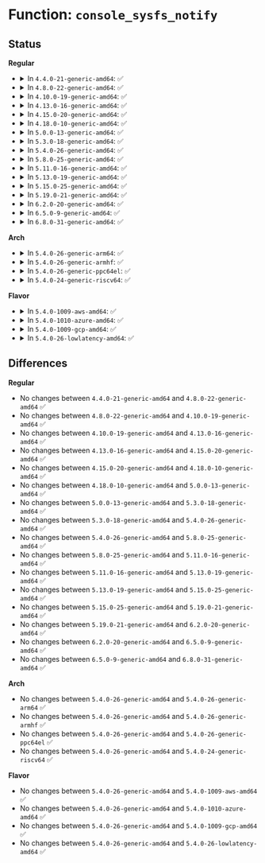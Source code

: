 # Function: <code>console_sysfs_notify</code>

## Status
<b>Regular</b>
<ul>
<li>
<details>
<summary>In <code>4.4.0-21-generic-amd64</code>: ✅</summary>

```c
void console_sysfs_notify()
```

```json
{
  "name": "console_sysfs_notify",
  "collision_type": "Unique Global",
  "inline_type": "No",
  "funcs": [
    {
      "addr": 18446744071583974144,
      "name": "console_sysfs_notify",
      "external": true,
      "loc": "drivers/tty/tty_io.c:3666",
      "file": "drivers/tty/tty_io.c",
      "inline": "seen, unknown",
      "caller_inline": [],
      "caller_func": [
        "kernel/printk/printk.c:unregister_console",
        "kernel/printk/printk.c:register_console"
      ]
    }
  ],
  "symbols": [
    {
      "addr": 18446744071583974144,
      "name": "console_sysfs_notify",
      "section": ".text",
      "bind": "STB_GLOBAL",
      "size": 42
    }
  ]
}
```
</details>
</li>
<li>
<details>
<summary>In <code>4.8.0-22-generic-amd64</code>: ✅</summary>

```c
void console_sysfs_notify()
```

```json
{
  "name": "console_sysfs_notify",
  "collision_type": "Unique Global",
  "inline_type": "No",
  "funcs": [
    {
      "addr": 18446744071584306720,
      "name": "console_sysfs_notify",
      "external": true,
      "loc": "drivers/tty/tty_io.c:3662",
      "file": "drivers/tty/tty_io.c",
      "inline": "seen, unknown",
      "caller_inline": [],
      "caller_func": [
        "kernel/printk/printk.c:unregister_console",
        "kernel/printk/printk.c:register_console"
      ]
    }
  ],
  "symbols": [
    {
      "addr": 18446744071584306720,
      "name": "console_sysfs_notify",
      "section": ".text",
      "bind": "STB_GLOBAL",
      "size": 42
    }
  ]
}
```
</details>
</li>
<li>
<details>
<summary>In <code>4.10.0-19-generic-amd64</code>: ✅</summary>

```c
void console_sysfs_notify()
```

```json
{
  "name": "console_sysfs_notify",
  "collision_type": "Unique Global",
  "inline_type": "No",
  "funcs": [
    {
      "addr": 18446744071584488768,
      "name": "console_sysfs_notify",
      "external": true,
      "loc": "drivers/tty/tty_io.c:3662",
      "file": "drivers/tty/tty_io.c",
      "inline": "seen, unknown",
      "caller_inline": [],
      "caller_func": [
        "kernel/printk/printk.c:unregister_console",
        "kernel/printk/printk.c:register_console"
      ]
    }
  ],
  "symbols": [
    {
      "addr": 18446744071584488768,
      "name": "console_sysfs_notify",
      "section": ".text",
      "bind": "STB_GLOBAL",
      "size": 42
    }
  ]
}
```
</details>
</li>
<li>
<details>
<summary>In <code>4.13.0-16-generic-amd64</code>: ✅</summary>

```c
void console_sysfs_notify()
```

```json
{
  "name": "console_sysfs_notify",
  "collision_type": "Unique Global",
  "inline_type": "No",
  "funcs": [
    {
      "addr": 18446744071584569184,
      "name": "console_sysfs_notify",
      "external": true,
      "loc": "drivers/tty/tty_io.c:3191",
      "file": "drivers/tty/tty_io.c",
      "inline": "seen, unknown",
      "caller_inline": [],
      "caller_func": [
        "kernel/printk/printk.c:unregister_console",
        "kernel/printk/printk.c:register_console"
      ]
    }
  ],
  "symbols": [
    {
      "addr": 18446744071584569184,
      "name": "console_sysfs_notify",
      "section": ".text",
      "bind": "STB_GLOBAL",
      "size": 43
    }
  ]
}
```
</details>
</li>
<li>
<details>
<summary>In <code>4.15.0-20-generic-amd64</code>: ✅</summary>

```c
void console_sysfs_notify()
```

```json
{
  "name": "console_sysfs_notify",
  "collision_type": "Unique Global",
  "inline_type": "No",
  "funcs": [
    {
      "addr": 18446744071584981152,
      "name": "console_sysfs_notify",
      "external": true,
      "loc": "drivers/tty/tty_io.c:3298",
      "file": "drivers/tty/tty_io.c",
      "inline": "seen, unknown",
      "caller_inline": [],
      "caller_func": [
        "kernel/printk/printk.c:unregister_console",
        "kernel/printk/printk.c:register_console"
      ]
    }
  ],
  "symbols": [
    {
      "addr": 18446744071584981152,
      "name": "console_sysfs_notify",
      "section": ".text",
      "bind": "STB_GLOBAL",
      "size": 43
    }
  ]
}
```
</details>
</li>
<li>
<details>
<summary>In <code>4.18.0-10-generic-amd64</code>: ✅</summary>

```c
void console_sysfs_notify()
```

```json
{
  "name": "console_sysfs_notify",
  "collision_type": "Unique Global",
  "inline_type": "No",
  "funcs": [
    {
      "addr": 18446744071585214528,
      "name": "console_sysfs_notify",
      "external": true,
      "loc": "drivers/tty/tty_io.c:3319",
      "file": "drivers/tty/tty_io.c",
      "inline": "seen, unknown",
      "caller_inline": [],
      "caller_func": [
        "kernel/printk/printk.c:unregister_console",
        "kernel/printk/printk.c:register_console"
      ]
    }
  ],
  "symbols": [
    {
      "addr": 18446744071585214528,
      "name": "console_sysfs_notify",
      "section": ".text",
      "bind": "STB_GLOBAL",
      "size": 42
    }
  ]
}
```
</details>
</li>
<li>
<details>
<summary>In <code>5.0.0-13-generic-amd64</code>: ✅</summary>

```c
void console_sysfs_notify()
```

```json
{
  "name": "console_sysfs_notify",
  "collision_type": "Unique Global",
  "inline_type": "No",
  "funcs": [
    {
      "addr": 18446744071585333472,
      "name": "console_sysfs_notify",
      "external": true,
      "loc": "drivers/tty/tty_io.c:3474",
      "file": "drivers/tty/tty_io.c",
      "inline": "seen, unknown",
      "caller_inline": [],
      "caller_func": [
        "kernel/printk/printk.c:unregister_console",
        "kernel/printk/printk.c:register_console"
      ]
    }
  ],
  "symbols": [
    {
      "addr": 18446744071585333472,
      "name": "console_sysfs_notify",
      "section": ".text",
      "bind": "STB_GLOBAL",
      "size": 42
    }
  ]
}
```
</details>
</li>
<li>
<details>
<summary>In <code>5.3.0-18-generic-amd64</code>: ✅</summary>

```c
void console_sysfs_notify()
```

```json
{
  "name": "console_sysfs_notify",
  "collision_type": "Unique Global",
  "inline_type": "No",
  "funcs": [
    {
      "addr": 18446744071585546256,
      "name": "console_sysfs_notify",
      "external": true,
      "loc": "drivers/tty/tty_io.c:3478",
      "file": "drivers/tty/tty_io.c",
      "inline": "seen, unknown",
      "caller_inline": [],
      "caller_func": [
        "kernel/printk/printk.c:unregister_console",
        "kernel/printk/printk.c:register_console"
      ]
    }
  ],
  "symbols": [
    {
      "addr": 18446744071585546256,
      "name": "console_sysfs_notify",
      "section": ".text",
      "bind": "STB_GLOBAL",
      "size": 38
    }
  ]
}
```
</details>
</li>
<li>
<details>
<summary>In <code>5.4.0-26-generic-amd64</code>: ✅</summary>

```c
void console_sysfs_notify()
```

```json
{
  "name": "console_sysfs_notify",
  "collision_type": "Unique Global",
  "inline_type": "No",
  "funcs": [
    {
      "addr": 18446744071585687168,
      "name": "console_sysfs_notify",
      "external": true,
      "loc": "drivers/tty/tty_io.c:3474",
      "file": "drivers/tty/tty_io.c",
      "inline": "seen, unknown",
      "caller_inline": [],
      "caller_func": [
        "kernel/printk/printk.c:unregister_console",
        "kernel/printk/printk.c:register_console"
      ]
    }
  ],
  "symbols": [
    {
      "addr": 18446744071585687168,
      "name": "console_sysfs_notify",
      "section": ".text",
      "bind": "STB_GLOBAL",
      "size": 38
    }
  ]
}
```
</details>
</li>
<li>
<details>
<summary>In <code>5.8.0-25-generic-amd64</code>: ✅</summary>

```c
void console_sysfs_notify()
```

```json
{
  "name": "console_sysfs_notify",
  "collision_type": "Unique Global",
  "inline_type": "No",
  "funcs": [
    {
      "addr": 18446744071586415632,
      "name": "console_sysfs_notify",
      "external": true,
      "loc": "drivers/tty/tty_io.c:3477",
      "file": "drivers/tty/tty_io.c",
      "inline": "seen, unknown",
      "caller_inline": [],
      "caller_func": [
        "kernel/printk/printk.c:unregister_console"
      ]
    }
  ],
  "symbols": [
    {
      "addr": 18446744071586415632,
      "name": "console_sysfs_notify",
      "section": ".text",
      "bind": "STB_GLOBAL",
      "size": 38
    }
  ]
}
```
</details>
</li>
<li>
<details>
<summary>In <code>5.11.0-16-generic-amd64</code>: ✅</summary>

```c
void console_sysfs_notify()
```

```json
{
  "name": "console_sysfs_notify",
  "collision_type": "Unique Global",
  "inline_type": "No",
  "funcs": [
    {
      "addr": 18446744071586531328,
      "name": "console_sysfs_notify",
      "external": true,
      "loc": "drivers/tty/tty_io.c:3570",
      "file": "drivers/tty/tty_io.c",
      "inline": "seen, unknown",
      "caller_inline": [],
      "caller_func": [
        "kernel/printk/printk.c:unregister_console"
      ]
    }
  ],
  "symbols": [
    {
      "addr": 18446744071586531328,
      "name": "console_sysfs_notify",
      "section": ".text",
      "bind": "STB_GLOBAL",
      "size": 38
    }
  ]
}
```
</details>
</li>
<li>
<details>
<summary>In <code>5.13.0-19-generic-amd64</code>: ✅</summary>

```c
void console_sysfs_notify()
```

```json
{
  "name": "console_sysfs_notify",
  "collision_type": "Unique Global",
  "inline_type": "No",
  "funcs": [
    {
      "addr": 18446744071586416464,
      "name": "console_sysfs_notify",
      "external": true,
      "loc": "drivers/tty/tty_io.c:3612",
      "file": "drivers/tty/tty_io.c",
      "inline": "seen, unknown",
      "caller_inline": [],
      "caller_func": [
        "kernel/printk/printk.c:unregister_console"
      ]
    }
  ],
  "symbols": [
    {
      "addr": 18446744071586416464,
      "name": "console_sysfs_notify",
      "section": ".text",
      "bind": "STB_GLOBAL",
      "size": 38
    }
  ]
}
```
</details>
</li>
<li>
<details>
<summary>In <code>5.15.0-25-generic-amd64</code>: ✅</summary>

```c
void console_sysfs_notify()
```

```json
{
  "name": "console_sysfs_notify",
  "collision_type": "Unique Global",
  "inline_type": "No",
  "funcs": [
    {
      "addr": 18446744071586943472,
      "name": "console_sysfs_notify",
      "external": true,
      "loc": "drivers/tty/tty_io.c:3599",
      "file": "drivers/tty/tty_io.c",
      "inline": "seen, unknown",
      "caller_inline": [],
      "caller_func": [
        "kernel/printk/printk.c:unregister_console"
      ]
    }
  ],
  "symbols": [
    {
      "addr": 18446744071586943472,
      "name": "console_sysfs_notify",
      "section": ".text",
      "bind": "STB_GLOBAL",
      "size": 38
    }
  ]
}
```
</details>
</li>
<li>
<details>
<summary>In <code>5.19.0-21-generic-amd64</code>: ✅</summary>

```c
void console_sysfs_notify()
```

```json
{
  "name": "console_sysfs_notify",
  "collision_type": "Unique Global",
  "inline_type": "No",
  "funcs": [
    {
      "addr": 18446744071588237776,
      "name": "console_sysfs_notify",
      "external": true,
      "loc": "drivers/tty/tty_io.c:3578",
      "file": "drivers/tty/tty_io.c",
      "inline": "seen, unknown",
      "caller_inline": [],
      "caller_func": [
        "kernel/printk/printk.c:unregister_console"
      ]
    }
  ],
  "symbols": [
    {
      "addr": 18446744071588237776,
      "name": "console_sysfs_notify",
      "section": ".text",
      "bind": "STB_GLOBAL",
      "size": 58
    }
  ]
}
```
</details>
</li>
<li>
<details>
<summary>In <code>6.2.0-20-generic-amd64</code>: ✅</summary>

```c
void console_sysfs_notify()
```

```json
{
  "name": "console_sysfs_notify",
  "collision_type": "Unique Global",
  "inline_type": "No",
  "funcs": [
    {
      "addr": 18446744071589649120,
      "name": "console_sysfs_notify",
      "external": true,
      "loc": "drivers/tty/tty_io.c:3591",
      "file": "drivers/tty/tty_io.c",
      "inline": "seen, unknown",
      "caller_inline": [],
      "caller_func": [
        "kernel/printk/printk.c:unregister_console_locked",
        "kernel/printk/printk.c:register_console"
      ]
    }
  ],
  "symbols": [
    {
      "addr": 18446744071589649120,
      "name": "console_sysfs_notify",
      "section": ".text",
      "bind": "STB_GLOBAL",
      "size": 58
    }
  ]
}
```
</details>
</li>
<li>
<details>
<summary>In <code>6.5.0-9-generic-amd64</code>: ✅</summary>

```c
void console_sysfs_notify()
```

```json
{
  "name": "console_sysfs_notify",
  "collision_type": "Unique Global",
  "inline_type": "No",
  "funcs": [
    {
      "addr": 18446744071589952944,
      "name": "console_sysfs_notify",
      "external": true,
      "loc": "drivers/tty/tty_io.c:3598",
      "file": "drivers/tty/tty_io.c",
      "inline": "seen, unknown",
      "caller_inline": [],
      "caller_func": [
        "kernel/printk/printk.c:unregister_console_locked",
        "kernel/printk/printk.c:register_console"
      ]
    }
  ],
  "symbols": [
    {
      "addr": 18446744071589952944,
      "name": "console_sysfs_notify",
      "section": ".text",
      "bind": "STB_GLOBAL",
      "size": 58
    }
  ]
}
```
</details>
</li>
<li>
<details>
<summary>In <code>6.8.0-31-generic-amd64</code>: ✅</summary>

```c
void console_sysfs_notify()
```

```json
{
  "name": "console_sysfs_notify",
  "collision_type": "Unique Global",
  "inline_type": "No",
  "funcs": [
    {
      "addr": 18446744071590291440,
      "name": "console_sysfs_notify",
      "external": true,
      "loc": "drivers/tty/tty_io.c:3615",
      "file": "drivers/tty/tty_io.c",
      "inline": "seen, unknown",
      "caller_inline": [],
      "caller_func": [
        "kernel/printk/printk.c:unregister_console_locked",
        "kernel/printk/printk.c:register_console"
      ]
    }
  ],
  "symbols": [
    {
      "addr": 18446744071590291440,
      "name": "console_sysfs_notify",
      "section": ".text",
      "bind": "STB_GLOBAL",
      "size": 58
    }
  ]
}
```
</details>
</li>
</ul>
<b>Arch</b>
<ul>
<li>
<details>
<summary>In <code>5.4.0-26-generic-arm64</code>: ✅</summary>

```c
void console_sysfs_notify()
```

```json
{
  "name": "console_sysfs_notify",
  "collision_type": "Unique Global",
  "inline_type": "No",
  "funcs": [
    {
      "addr": 18446603336498364440,
      "name": "console_sysfs_notify",
      "external": true,
      "loc": "drivers/tty/tty_io.c:3474",
      "file": "drivers/tty/tty_io.c",
      "inline": "seen, unknown",
      "caller_inline": [],
      "caller_func": [
        "kernel/printk/printk.c:unregister_console",
        "kernel/printk/printk.c:register_console"
      ]
    }
  ],
  "symbols": [
    {
      "addr": 18446603336498364440,
      "name": "console_sysfs_notify",
      "section": ".text",
      "bind": "STB_GLOBAL",
      "size": 52
    }
  ]
}
```
</details>
</li>
<li>
<details>
<summary>In <code>5.4.0-26-generic-armhf</code>: ✅</summary>

```c
void console_sysfs_notify()
```

```json
{
  "name": "console_sysfs_notify",
  "collision_type": "Unique Global",
  "inline_type": "No",
  "funcs": [
    {
      "addr": 3231050108,
      "name": "console_sysfs_notify",
      "external": true,
      "loc": "drivers/tty/tty_io.c:3474",
      "file": "drivers/tty/tty_io.c",
      "inline": "seen, unknown",
      "caller_inline": [],
      "caller_func": [
        "kernel/printk/printk.c:unregister_console",
        "kernel/printk/printk.c:register_console"
      ]
    }
  ],
  "symbols": [
    {
      "addr": 3231050108,
      "name": "console_sysfs_notify",
      "section": ".text",
      "bind": "STB_GLOBAL",
      "size": 60
    }
  ]
}
```
</details>
</li>
<li>
<details>
<summary>In <code>5.4.0-26-generic-ppc64el</code>: ✅</summary>

```c
void console_sysfs_notify()
```

```json
{
  "name": "console_sysfs_notify",
  "collision_type": "Unique Global",
  "inline_type": "No",
  "funcs": [
    {
      "addr": 13835058055291549296,
      "name": "console_sysfs_notify",
      "external": true,
      "loc": "drivers/tty/tty_io.c:3474",
      "file": "drivers/tty/tty_io.c",
      "inline": "seen, unknown",
      "caller_inline": [],
      "caller_func": [
        "kernel/printk/printk.c:unregister_console",
        "kernel/printk/printk.c:register_console"
      ]
    }
  ],
  "symbols": [
    {
      "addr": 13835058055291549296,
      "name": "console_sysfs_notify",
      "section": ".text",
      "bind": "STB_GLOBAL",
      "size": 80
    }
  ]
}
```
</details>
</li>
<li>
<details>
<summary>In <code>5.4.0-24-generic-riscv64</code>: ✅</summary>

```c
void console_sysfs_notify()
```

```json
{
  "name": "console_sysfs_notify",
  "collision_type": "Unique Global",
  "inline_type": "No",
  "funcs": [
    {
      "addr": 18446743936276039698,
      "name": "console_sysfs_notify",
      "external": true,
      "loc": "drivers/tty/tty_io.c:3474",
      "file": "drivers/tty/tty_io.c",
      "inline": "seen, unknown",
      "caller_inline": [],
      "caller_func": [
        "kernel/printk/printk.c:unregister_console",
        "kernel/printk/printk.c:register_console"
      ]
    }
  ],
  "symbols": [
    {
      "addr": 18446743936276039698,
      "name": "console_sysfs_notify",
      "section": ".text",
      "bind": "STB_GLOBAL",
      "size": 54
    }
  ]
}
```
</details>
</li>
</ul>
<b>Flavor</b>
<ul>
<li>
<details>
<summary>In <code>5.4.0-1009-aws-amd64</code>: ✅</summary>

```c
void console_sysfs_notify()
```

```json
{
  "name": "console_sysfs_notify",
  "collision_type": "Unique Global",
  "inline_type": "No",
  "funcs": [
    {
      "addr": 18446744071585448192,
      "name": "console_sysfs_notify",
      "external": true,
      "loc": "drivers/tty/tty_io.c:3474",
      "file": "drivers/tty/tty_io.c",
      "inline": "seen, unknown",
      "caller_inline": [],
      "caller_func": [
        "kernel/printk/printk.c:unregister_console",
        "kernel/printk/printk.c:register_console"
      ]
    }
  ],
  "symbols": [
    {
      "addr": 18446744071585448192,
      "name": "console_sysfs_notify",
      "section": ".text",
      "bind": "STB_GLOBAL",
      "size": 38
    }
  ]
}
```
</details>
</li>
<li>
<details>
<summary>In <code>5.4.0-1010-azure-amd64</code>: ✅</summary>

```c
void console_sysfs_notify()
```

```json
{
  "name": "console_sysfs_notify",
  "collision_type": "Unique Global",
  "inline_type": "No",
  "funcs": [
    {
      "addr": 18446744071585318224,
      "name": "console_sysfs_notify",
      "external": true,
      "loc": "drivers/tty/tty_io.c:3474",
      "file": "drivers/tty/tty_io.c",
      "inline": "seen, unknown",
      "caller_inline": [],
      "caller_func": [
        "kernel/printk/printk.c:unregister_console",
        "kernel/printk/printk.c:register_console"
      ]
    }
  ],
  "symbols": [
    {
      "addr": 18446744071585318224,
      "name": "console_sysfs_notify",
      "section": ".text",
      "bind": "STB_GLOBAL",
      "size": 38
    }
  ]
}
```
</details>
</li>
<li>
<details>
<summary>In <code>5.4.0-1009-gcp-amd64</code>: ✅</summary>

```c
void console_sysfs_notify()
```

```json
{
  "name": "console_sysfs_notify",
  "collision_type": "Unique Global",
  "inline_type": "No",
  "funcs": [
    {
      "addr": 18446744071585637568,
      "name": "console_sysfs_notify",
      "external": true,
      "loc": "drivers/tty/tty_io.c:3474",
      "file": "drivers/tty/tty_io.c",
      "inline": "seen, unknown",
      "caller_inline": [],
      "caller_func": [
        "kernel/printk/printk.c:unregister_console",
        "kernel/printk/printk.c:register_console"
      ]
    }
  ],
  "symbols": [
    {
      "addr": 18446744071585637568,
      "name": "console_sysfs_notify",
      "section": ".text",
      "bind": "STB_GLOBAL",
      "size": 38
    }
  ]
}
```
</details>
</li>
<li>
<details>
<summary>In <code>5.4.0-26-lowlatency-amd64</code>: ✅</summary>

```c
void console_sysfs_notify()
```

```json
{
  "name": "console_sysfs_notify",
  "collision_type": "Unique Global",
  "inline_type": "No",
  "funcs": [
    {
      "addr": 18446744071585745696,
      "name": "console_sysfs_notify",
      "external": true,
      "loc": "drivers/tty/tty_io.c:3474",
      "file": "drivers/tty/tty_io.c",
      "inline": "seen, unknown",
      "caller_inline": [],
      "caller_func": [
        "kernel/printk/printk.c:unregister_console",
        "kernel/printk/printk.c:register_console"
      ]
    }
  ],
  "symbols": [
    {
      "addr": 18446744071585745696,
      "name": "console_sysfs_notify",
      "section": ".text",
      "bind": "STB_GLOBAL",
      "size": 38
    }
  ]
}
```
</details>
</li>
</ul>

## Differences
<b>Regular</b>
<ul>
<li>
No changes between <code>4.4.0-21-generic-amd64</code> and <code>4.8.0-22-generic-amd64</code> ✅
</li>
<li>
No changes between <code>4.8.0-22-generic-amd64</code> and <code>4.10.0-19-generic-amd64</code> ✅
</li>
<li>
No changes between <code>4.10.0-19-generic-amd64</code> and <code>4.13.0-16-generic-amd64</code> ✅
</li>
<li>
No changes between <code>4.13.0-16-generic-amd64</code> and <code>4.15.0-20-generic-amd64</code> ✅
</li>
<li>
No changes between <code>4.15.0-20-generic-amd64</code> and <code>4.18.0-10-generic-amd64</code> ✅
</li>
<li>
No changes between <code>4.18.0-10-generic-amd64</code> and <code>5.0.0-13-generic-amd64</code> ✅
</li>
<li>
No changes between <code>5.0.0-13-generic-amd64</code> and <code>5.3.0-18-generic-amd64</code> ✅
</li>
<li>
No changes between <code>5.3.0-18-generic-amd64</code> and <code>5.4.0-26-generic-amd64</code> ✅
</li>
<li>
No changes between <code>5.4.0-26-generic-amd64</code> and <code>5.8.0-25-generic-amd64</code> ✅
</li>
<li>
No changes between <code>5.8.0-25-generic-amd64</code> and <code>5.11.0-16-generic-amd64</code> ✅
</li>
<li>
No changes between <code>5.11.0-16-generic-amd64</code> and <code>5.13.0-19-generic-amd64</code> ✅
</li>
<li>
No changes between <code>5.13.0-19-generic-amd64</code> and <code>5.15.0-25-generic-amd64</code> ✅
</li>
<li>
No changes between <code>5.15.0-25-generic-amd64</code> and <code>5.19.0-21-generic-amd64</code> ✅
</li>
<li>
No changes between <code>5.19.0-21-generic-amd64</code> and <code>6.2.0-20-generic-amd64</code> ✅
</li>
<li>
No changes between <code>6.2.0-20-generic-amd64</code> and <code>6.5.0-9-generic-amd64</code> ✅
</li>
<li>
No changes between <code>6.5.0-9-generic-amd64</code> and <code>6.8.0-31-generic-amd64</code> ✅
</li>
</ul>
<b>Arch</b>
<ul>
<li>
No changes between <code>5.4.0-26-generic-amd64</code> and <code>5.4.0-26-generic-arm64</code> ✅
</li>
<li>
No changes between <code>5.4.0-26-generic-amd64</code> and <code>5.4.0-26-generic-armhf</code> ✅
</li>
<li>
No changes between <code>5.4.0-26-generic-amd64</code> and <code>5.4.0-26-generic-ppc64el</code> ✅
</li>
<li>
No changes between <code>5.4.0-26-generic-amd64</code> and <code>5.4.0-24-generic-riscv64</code> ✅
</li>
</ul>
<b>Flavor</b>
<ul>
<li>
No changes between <code>5.4.0-26-generic-amd64</code> and <code>5.4.0-1009-aws-amd64</code> ✅
</li>
<li>
No changes between <code>5.4.0-26-generic-amd64</code> and <code>5.4.0-1010-azure-amd64</code> ✅
</li>
<li>
No changes between <code>5.4.0-26-generic-amd64</code> and <code>5.4.0-1009-gcp-amd64</code> ✅
</li>
<li>
No changes between <code>5.4.0-26-generic-amd64</code> and <code>5.4.0-26-lowlatency-amd64</code> ✅
</li>
</ul>
